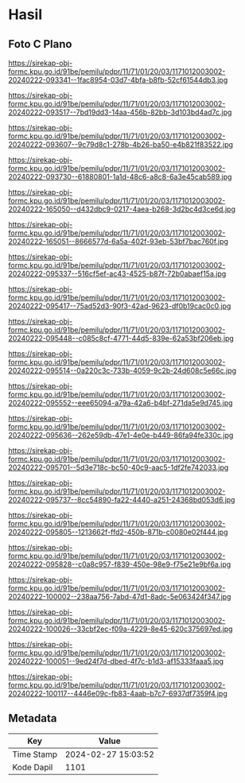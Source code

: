 # Hasil

## Foto C Plano

https://sirekap-obj-formc.kpu.go.id/91be/pemilu/pdpr/11/71/01/20/03/1171012003002-20240222-093341--1fac8954-03d7-4bfa-b8fb-52cf61544db3.jpg

https://sirekap-obj-formc.kpu.go.id/91be/pemilu/pdpr/11/71/01/20/03/1171012003002-20240222-093517--7bd19dd3-14aa-456b-82bb-3d103bd4ad7c.jpg

https://sirekap-obj-formc.kpu.go.id/91be/pemilu/pdpr/11/71/01/20/03/1171012003002-20240222-093607--9c79d8c1-278b-4b26-ba50-e4b821f83522.jpg

https://sirekap-obj-formc.kpu.go.id/91be/pemilu/pdpr/11/71/01/20/03/1171012003002-20240222-093730--61880801-1a1d-48c6-a8c8-6a3e45cab589.jpg

https://sirekap-obj-formc.kpu.go.id/91be/pemilu/pdpr/11/71/01/20/03/1171012003002-20240222-165050--d432dbc9-0217-4aea-b268-3d2bc4d3ce6d.jpg

https://sirekap-obj-formc.kpu.go.id/91be/pemilu/pdpr/11/71/01/20/03/1171012003002-20240222-165051--8666577d-6a5a-402f-93eb-53bf7bac760f.jpg

https://sirekap-obj-formc.kpu.go.id/91be/pemilu/pdpr/11/71/01/20/03/1171012003002-20240222-095337--516cf5ef-ac43-4525-b87f-72b0abaef15a.jpg

https://sirekap-obj-formc.kpu.go.id/91be/pemilu/pdpr/11/71/01/20/03/1171012003002-20240222-095417--75ad52d3-90f3-42ad-9623-df0b19cac0c0.jpg

https://sirekap-obj-formc.kpu.go.id/91be/pemilu/pdpr/11/71/01/20/03/1171012003002-20240222-095448--c085c8cf-4771-44d5-839e-62a53bf206eb.jpg

https://sirekap-obj-formc.kpu.go.id/91be/pemilu/pdpr/11/71/01/20/03/1171012003002-20240222-095514--0a220c3c-733b-4059-9c2b-24d608c5e66c.jpg

https://sirekap-obj-formc.kpu.go.id/91be/pemilu/pdpr/11/71/01/20/03/1171012003002-20240222-095552--eee65094-a79a-42a6-b4bf-271da5e9d745.jpg

https://sirekap-obj-formc.kpu.go.id/91be/pemilu/pdpr/11/71/01/20/03/1171012003002-20240222-095636--262e59db-47e1-4e0e-b449-86fa94fe330c.jpg

https://sirekap-obj-formc.kpu.go.id/91be/pemilu/pdpr/11/71/01/20/03/1171012003002-20240222-095701--5d3e718c-bc50-40c9-aac5-1df2fe742033.jpg

https://sirekap-obj-formc.kpu.go.id/91be/pemilu/pdpr/11/71/01/20/03/1171012003002-20240222-095737--8cc54890-fa22-4440-a251-24368bd053d6.jpg

https://sirekap-obj-formc.kpu.go.id/91be/pemilu/pdpr/11/71/01/20/03/1171012003002-20240222-095805--1213662f-ffd2-450b-871b-c0080e02f444.jpg

https://sirekap-obj-formc.kpu.go.id/91be/pemilu/pdpr/11/71/01/20/03/1171012003002-20240222-095828--c0a8c957-f839-450e-98e9-f75e21e9bf6a.jpg

https://sirekap-obj-formc.kpu.go.id/91be/pemilu/pdpr/11/71/01/20/03/1171012003002-20240222-100002--238aa756-7abd-47d1-8adc-5e063424f347.jpg

https://sirekap-obj-formc.kpu.go.id/91be/pemilu/pdpr/11/71/01/20/03/1171012003002-20240222-100026--33cbf2ec-f09a-4229-8e45-620c375697ed.jpg

https://sirekap-obj-formc.kpu.go.id/91be/pemilu/pdpr/11/71/01/20/03/1171012003002-20240222-100051--9ed24f7d-dbed-4f7c-b1d3-af15333faaa5.jpg

https://sirekap-obj-formc.kpu.go.id/91be/pemilu/pdpr/11/71/01/20/03/1171012003002-20240222-100117--4446e09c-fb83-4aab-b7c7-6937df7359f4.jpg


## Metadata

| Key        | Value               |
| ---------- | ------------------- |
| Time Stamp | 2024-02-27 15:03:52 |
| Kode Dapil | 1101                |



